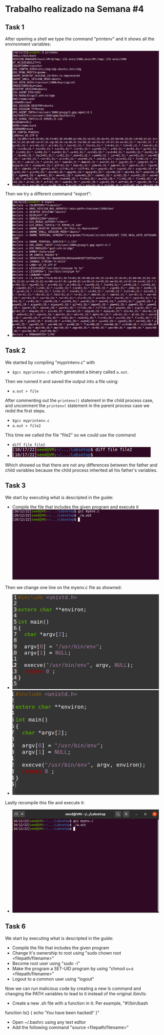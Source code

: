 # Trabalho realizado na Semana #4
## Task 1
After opening a shell we type the command "printenv" and it shows all the environment variables:
- ![Task1-1](/Images/Task1-1.png "Task1-1")

Then we try a different command "export":
- ![Task1-2](/Images/Task1-2.png "Task1-2")

## Task 2
We started by compiling "myprintenv.c" with 
- `$gcc myprintenv.c` which gerenated a binary called `a.out`.

Then we runned it and saved the output into a file using:
- `a.out > file`

After commenting out the `printenv()` statement in the child process case, and uncomment the `printenv(` statement in the parent process case we redid the first steps.
- `$gcc myprintenv.c`
- `a.out > file2`

This time we called the file "file2" so we could use the command 
- `diff file file2`
- ![Task2-3](/Images/Task2-3.png "Task2-3")

Which showed us that there are not any differences between the father and child variables because the child process inherited all his father's variables.

## Task 3
We start by executing what is descripted in the guide:
- Compile the file that includes the given program and execute it
![Task3](/Images/Task3-1.png "Task3-1")

Then we change one line on the myenv.c file as showned:
- ![Task3-2-1](/Images/Task3-2-1.png "Task3-2-1")
- ![Task3-2-2](/Images/Task3-2-2.png "Task3-2-2")

Lastly recompile this file and execute it:
- ![Task3-2](/Images/Task3-2.png "Task3-2")

## Task 6
We start by executing what is descripted in the guide:
- Compile the file that includes the given program
- Change it's ownership to root using "sudo chown root <filepath/filename>"
- Become root user using "sudo -i"
- Make the program a SET-UID program by using "chmod u+s <filepath/filename>"
- Logout to a common user using "logout"

Now we can run malicious code by creating a new ls command and changing the PATH variables to lead to it instead of the original /bin/ls:
- Create a new .sh file with a function in it:
Per example,
"#!/bin/bash

function ls() {
  echo 'You have been hacked!'
}"
- Open ~/.bashrc using any text editor
- Add the following command "source <filepath/filename>"
